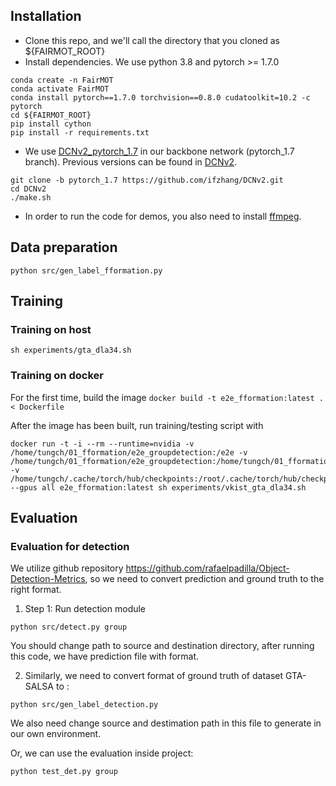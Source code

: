 ## Installation
* Clone this repo, and we'll call the directory that you cloned as ${FAIRMOT_ROOT}
* Install dependencies. We use python 3.8 and pytorch >= 1.7.0
```
conda create -n FairMOT
conda activate FairMOT
conda install pytorch==1.7.0 torchvision==0.8.0 cudatoolkit=10.2 -c pytorch
cd ${FAIRMOT_ROOT}
pip install cython
pip install -r requirements.txt
```
* We use [DCNv2_pytorch_1.7](https://github.com/ifzhang/DCNv2/tree/pytorch_1.7) in our backbone network (pytorch_1.7 branch). Previous versions can be found in [DCNv2](https://github.com/CharlesShang/DCNv2).
```
git clone -b pytorch_1.7 https://github.com/ifzhang/DCNv2.git
cd DCNv2
./make.sh
```
* In order to run the code for demos, you also need to install [ffmpeg](https://www.ffmpeg.org/).

## Data preparation

```
python src/gen_label_fformation.py
```

## Training

### Training on host
```
sh experiments/gta_dla34.sh
```

### Training on docker
For the first time, build the image
```docker build -t e2e_fformation:latest . < Dockerfile```

After the image has been built, run training/testing script with
```
docker run -t -i --rm --runtime=nvidia -v /home/tungch/01_fformation/e2e_groupdetection:/e2e -v /home/tungch/01_fformation/e2e_groupdetection:/home/tungch/01_fformation/e2e_groupdetection -v /home/tungch/.cache/torch/hub/checkpoints:/root/.cache/torch/hub/checkpoints --gpus all e2e_fformation:latest sh experiments/vkist_gta_dla34.sh
```

## Evaluation 

### Evaluation for detection 
We utilize github repository https://github.com/rafaelpadilla/Object-Detection-Metrics, so we need to convert prediction and ground truth to the right format. 

1. Step 1: Run detection module

```
python src/detect.py group
```
You should change path to source and destination directory, after running this code, we have prediction file with <left> <top> <width> <height> format. 

2. Similarly, we need to convert format of ground truth of dataset GTA-SALSA to <left> <top> <width> <height> :

```
python src/gen_label_detection.py
```
We also need change source and destimation path in this file to generate in our own environment.

Or, we can use the evaluation inside project:

```
python test_det.py group
```
